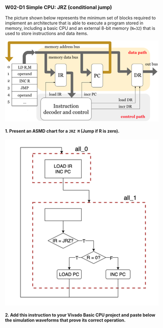 ### W02-D1 Simple CPU: JRZ (conditional jump)
The picture shown below represents the minimum set of blocks required to implement an architecture that is able to execute a program stored in memory, including a basic CPU and an external 8-bit memory (`N=32`) that is used to store instructions and data items.

<img src="/other%20resources/images/w02d1.png" alt="drawing" width="600"/>

#### 1. Present an ASMD chart for a `JRZ M` (Jump if R is zero).

<img src="/other%20resources/images/w2_d1.png" alt="drawing" width="550"/>


#### 2. Add this instruction to your Vivado Basic CPU project and paste below the simulation waveforms that prove its correct operation.

